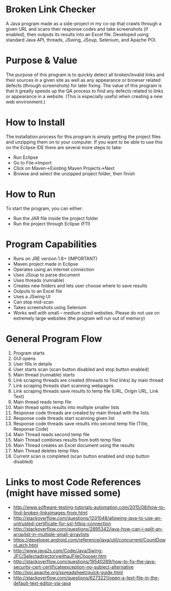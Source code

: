 # Broken Link Checker
A Java program made as a side-project in my co-op that crawls through a given URL and scans their response codes and take screenshots (if enabled), then outputs its results into an Excel file. Developed using standard Java API, threads, JSwing, JSoup, Selenium, and Apache POI.

# Purpose & Value
The purpose of this program is to quickly detect all broken/invalid links and their sources in a given site as well as any appearance or browser related defects (through screenshots) for later fixing.
The value of this program is that it greatly speeds up the QA process to find any defects related to links or appearance in a website. (This is especially useful when creating a new web environment.)

# How to Install
The installation process for this program is simply getting the project files and unzipping them on to your computer.
If you want to be able to use this on the Eclipse IDE there are several more steps to take:
-	Run Eclipse
-	Go to File->Import
-	Click on Maven->Existing Maven Projects->Next
-	Browse and select the unzipped project folder, then finish

# How to Run
To start the program, you can either:
-	Run the JAR file inside the project folder
-	Run the project through Eclipse (F11)

# Program Capabilities
-	Runs on JRE version 1.8+ (IMPORTANT)
-	Maven project made in Eclipse
-	Operates using an internet connection
-	Uses JSoup to parse document
-	Uses threads (runnable)
-	Creates new folders and lets user choose where to save results
-	Outputs to an Excel file
-	Uses a JSwing UI
-	Can stop mid-scan
-	Takes screenshots using Selenium
-	Works well with small – medium sized websites. Please do not use on extremely large websites (the program will run out of memory)

# General Program Flow
1.	Program starts
2.	GUI opens
3.	User fills in details
4.	User starts scan (scan button disabled and stop button enabled)
5.	Main thread (runnable) starts
6.	Link scraping threads are created (threads to find links) by main thread
7.	Link scraping threads start scanning webpages
8.	Link scraping threads save results to temp file (URL, Origin URL, Link Text)
9.	Main thread reads temp file
10.	Main thread splits results into multiple smaller lists
11.	Response code threads are created by main thread with the lists
12.	Response code threads start scanning given list
13.	Response code threads save results into second temp file (Title, Response Code)
14.	Main Thread reads second temp file
15.	Main Thread combines results from both temp files
16.	Main Thread creates an Excel document using the results
17.	Main Thread deletes temp files
18.	Current scan is completed (scan button enabled and stop button disabled)


# Links to most Code References (might have missed some)
-	http://www.software-testing-tutorials-automation.com/2015/08/how-to-find-broken-linksimages-from.html
-	http://stackoverflow.com/questions/1201048/allowing-java-to-use-an-untrusted-certificate-for-ssl-https-connection
-	http://stackoverflow.com/questions/2895342/java-how-can-i-split-an-arraylist-in-multiple-small-arraylists
-	https://developer.android.com/reference/java/util/concurrent/CountDownLatch.html
-	http://www.java2s.com/Code/Java/Swing-JFC/SelectadirectorywithaJFileChooser.htm
-	http://stackoverflow.com/questions/19540289/how-to-fix-the-java-security-cert-certificateexception-no-subject-alternative
-	http://poi.apache.org/spreadsheet/quick-guide.html
-	http://stackoverflow.com/questions/6273221/open-a-text-file-in-the-default-text-editor-via-java
